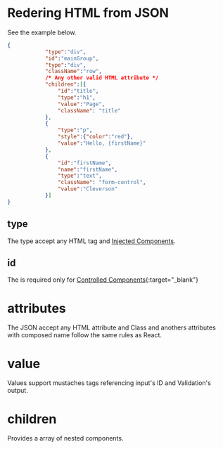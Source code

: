 # Redering HTML from JSON

See the example below.

```json
{  
            "type":"div",
            "id":"mainGroup",
            "type":"div",
            "className":"row",
            /* Any other valid HTML attribute */
            "children":[{  
                "id":"title",
                "type":"h1",
                "value":"Page",
                "className": "title"
            },
            {
                "type":"p",
                "style":{"color":"red"},
                "value":"Hello, {firstName}"
            },
            {  
                "id":"firstName",
                "name":"firstName",
                "type":"text",
                "className": "form-control",
                "value":"Cleverson"
            }]
}
```

## type

The type accept any HTML tag and [Injected Components](/react-json-page/InjectedComponents).

## id

The is required only for [Controlled Components](https://reactjs.org/docs/forms.html#controlled-components){:target="_blank"}

# attributes

The JSON accept any HTML attribute and Class and anothers attributes with composed name follow the same rules as React.

# value

Values support mustaches tags referencing input's ID and Validation's output.

# children

Provides a array of nested components.


